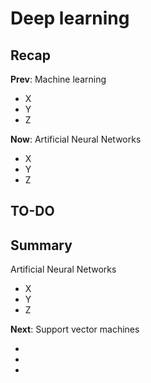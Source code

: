 

<style type="text/css">
.small_r_all pre{
  font-size: 16px;
  line-height: 18px;
}
.small_r_output pre:not(.prettyprint){
  font-size: 16px;
  line-height: 18px;
}
.verysmall_r_output pre:not(.prettyprint){
  font-size: 12px;
  line-height: 14px;
}
</style>



# Deep learning

## Recap

**Prev**: Machine learning

- X
- Y
- Z

**Now**: Artificial Neural Networks

- X
- Y
- Z



## TO-DO


## Summary

Artificial Neural Networks

- X
- Y
- Z

**Next**: Support vector machines

-
-
-


